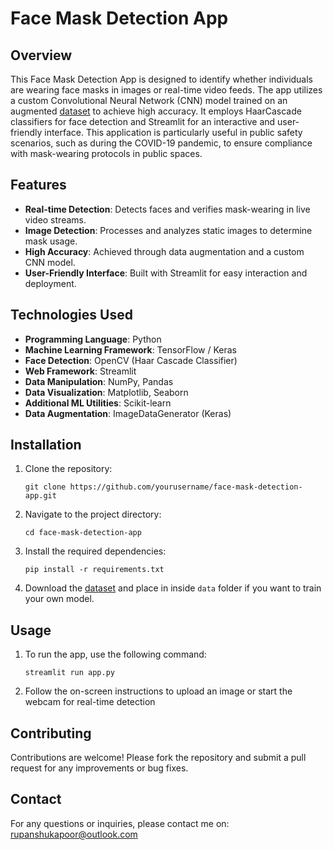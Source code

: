 # Face Mask Detection App

## Overview
This Face Mask Detection App is designed to identify whether individuals are wearing face masks in images or real-time video feeds. The app utilizes a custom Convolutional Neural Network (CNN) model trained on an augmented [dataset](https://www.kaggle.com/datasets/rupanshukapoor/face-mask-detection) to achieve high accuracy. It employs HaarCascade classifiers for face detection and Streamlit for an interactive and user-friendly interface. This application is particularly useful in public safety scenarios, such as during the COVID-19 pandemic, to ensure compliance with mask-wearing protocols in public spaces.

## Features
- **Real-time Detection**: Detects faces and verifies mask-wearing in live video streams.
- **Image Detection**: Processes and analyzes static images to determine mask usage.
- **High Accuracy**: Achieved through data augmentation and a custom CNN model.
- **User-Friendly Interface**: Built with Streamlit for easy interaction and deployment.

## Technologies Used
- **Programming Language**: Python
- **Machine Learning Framework**: TensorFlow / Keras
- **Face Detection**: OpenCV (Haar Cascade Classifier)
- **Web Framework**: Streamlit
- **Data Manipulation**: NumPy, Pandas
- **Data Visualization**: Matplotlib, Seaborn
- **Additional ML Utilities**: Scikit-learn
- **Data Augmentation**: ImageDataGenerator (Keras)

## Installation
1. Clone the repository:
   ```
   git clone https://github.com/yourusername/face-mask-detection-app.git

2. Navigate to the project directory:
   ```
   cd face-mask-detection-app
3. Install the required dependencies:
   ```
   pip install -r requirements.txt
4. Download the [dataset](https://www.kaggle.com/datasets/rupanshukapoor/face-mask-detection) and place in inside `data` folder if you want to train your own model.


## Usage
1. To run the app, use the following command:
   ```
   streamlit run app.py
2. Follow the on-screen instructions to upload an image or start the webcam for real-time detection

## Contributing
Contributions are welcome! Please fork the repository and submit a pull request for any improvements or bug fixes.


## Contact
For any questions or inquiries, please contact me on: rupanshukapoor@outlook.com
